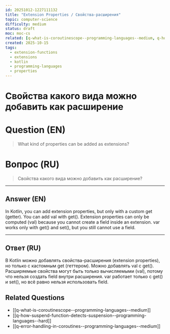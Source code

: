 ```yaml
---
id: 20251012-1227111132
title: "Extension Properties / Свойства-расширения"
topic: computer-science
difficulty: medium
status: draft
moc: moc-cs
related: [q-what-is-coroutinescope--programming-languages--medium, q-how-suspend-function-detects-suspension--programming-languages--hard, q-error-handling-in-coroutines--programming-languages--medium]
created: 2025-10-15
tags:
  - extension-functions
  - extensions
  - kotlin
  - programming-languages
  - properties
---
```

# Свойства какого вида можно добавить как расширение

# Question (EN)
> What kind of properties can be added as extensions?

# Вопрос (RU)
> Свойства какого вида можно добавить как расширение?

---

## Answer (EN)

In Kotlin, you can add extension properties, but only with a custom get (getter). You can add val with get(). Extension properties can only be computed (val) because you cannot create a field inside an extension. var works only with get() and set(), but you still cannot use a field.

---

## Ответ (RU)

В Kotlin можно добавлять свойства-расширения (extension properties), но только с кастомным get (геттером). Можно добавлять val с get(). Расширяемые свойства могут быть только вычисляемыми (val), потому что нельзя создать field внутри расширения. var работает только с get() и set(), но всё равно нельзя использовать field.

## Related Questions

- [[q-what-is-coroutinescope--programming-languages--medium]]
- [[q-how-suspend-function-detects-suspension--programming-languages--hard]]
- [[q-error-handling-in-coroutines--programming-languages--medium]]
